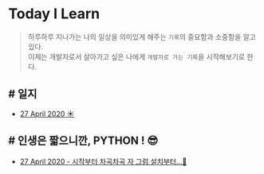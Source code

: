 # **T**oday **I** **L**earn

>하루하루 지나가는 나의 일상을 의미있게 해주는 `기록`의 중요함과 소중함을 알고 있다.  
이제는 개발자로서 살아가고 싶은 나에게 `개발자로 가는 기록`을 시작해보기로 한다.

## # 일지
- [27 April 2020 ☀️](/record/27April2020.md)

## # 인생은 짧으니깐,   PYTHON ! 😎
- [27 April 2020 - 시작부터 차곡차곡 자 그럼 설치부터...🧩](/python/downloads.md)


